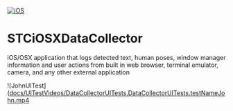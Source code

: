 [![iOS](https://github.com/STCData/STCiOSXDataCollector/actions/workflows/ios.yml/badge.svg)](https://github.com/STCData/STCiOSXDataCollector/actions/workflows/ios.yml)



# STCiOSXDataCollector
iOS/OSX application that logs detected text, human poses, window manager information and user actions from built in web browser, terminal emulator, camera, and any other external application


![JohnUITest]([docs/UITestVideos/DataCollectorUITests.DataCollectorUITests.testNameJohn.mp4](https://github.com/STCData/STCiOSXDataCollector/blob/main/docs/UITestVideos/DataCollectorUITests.DataCollectorUITests.testNameJohn.mp4\?raw=true)
